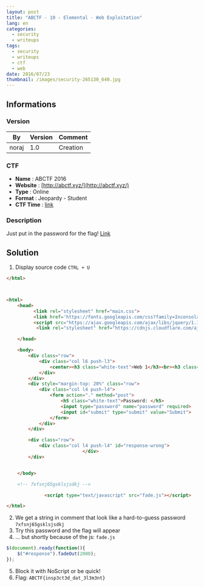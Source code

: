 ```yaml
---
layout: post
title: "ABCTF - 10 - Elemental - Web Exploitation"
lang: en
categories:
  - security
  - writeups
tags:
  - security
  - writeups
  - ctf
  - web
date: 2016/07/23
thumbnail: /images/security-265130_640.jpg
---
```

## Informations

### Version

| By    | Version | Comment
| ---   | ---     | ---
| noraj | 1.0     | Creation

### CTF

- **Name** : ABCTF 2016
- **Website** : [http://abctf.xyz/](http://abctf.xyz/)
- **Type** : Online
- **Format** : Jeopardy - Student
- **CTF Time** : [link](https://ctftime.org/event/333)

### Description

Just put in the password for the flag! [Link](http://yrmyzscnvh.abctf.xyz/web1/)

## Solution

1. Display source code `CTRL + U`
```html
</html>



<html>
	<head>
		  <link rel="stylesheet" href="main.css">
		  <link href='https://fonts.googleapis.com/css?family=Inconsolata' rel='stylesheet' type='text/css'>
		  <script src="https://ajax.googleapis.com/ajax/libs/jquery/1.12.2/jquery.min.js"></script>
		   <link rel="stylesheet" href="https://cdnjs.cloudflare.com/ajax/libs/materialize/0.97.6/css/materialize.min.css">

	</head>

	<body>
		<div class="row">
			<div class="col l6 push-l3">
				<center><h3 class="white-text">Web 1</h3><br><h3 class="white-text">Simple</h3></center>
			</div>
		</div>
		<div style="margin-top: 20%" class="row">
			<div class="col l4 push-l4">
				<form action="." method="post">
		  			<h5 class="white-text">Password: </h5>
		  			<input type="password" name="password" required>
		  			<input id="submit" type="submit" value="Submit">
				</form>
			</div>
		</div>

		<div class="row">
			<div class="col l4 push-l4" id="response-wrong">
				 			</div>
		</div>


	</body>

	<!-- 7xfsnj65gsklsjsdkj -->

			  <script type="text/javascript" src="fade.js"></script>

</html>
```
2. We get a string in comment that look like a hard-to-guess password `7xfsnj65gsklsjsdkj`
3. Try this password and the flag will appear
4. ... but shortly because of the js: `fade.js`
```js
$(document).ready(function(){
	$("#response").fadeOut(2000);
});
```
5. Block it with NoScript or be quick!
6. Flag: `ABCTF{insp3ct3d_dat_3l3m3nt}`
